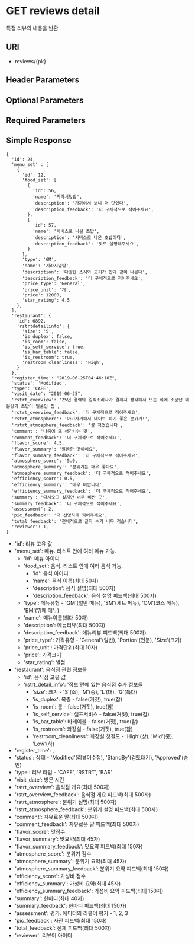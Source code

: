 # GET reviews detail

특정 리뷰의 내용을 반환

## URI

- reviews/{pk}


## Header Parameters


## Optional Parameters


## Required Parameters


## Simple Response

```{.json}
{
  'id': 24, 
  'menu_set' : [
    {
      'id': 12,
      'food_set': [
        {
          'id': 56,
          'name': '지라시덮밥',
          'description': '가까이서 보니 더 맛있다',
          'description_feedback': '더 구체적으로 적어주세요',
        },
        {
          'id': 57,
          'name': '서비스로 나온 초밥',
          'description': '서비스로 나온 초밥이다',
          'description_feedback': '맛도 설명해주세요',
        }
      ],
      'type': 'GM',
      'name': '지라시덮밥',
      'description': '다양한 스시와 고기가 밥과 같이 나온다',
      'description_feedback': '더 구체적으로 적어주세요',
      'price_type': 'General',
      'price_unit': '개',
      'price': 12000,
      'star_rating': 4.5
    },
  ],
  'restaurant': {
    'id': 6892,
    'rstrtdetailinfo': {
      'size': 'S',
      'is_duplex': false, 
      'is_room': false, 
      'is_self_service': true, 
      'is_bar_table': false,
      'is_restroom': true,
      'restroom_cleanliness': 'High',
    } 
  },
  'register_time': "2019-06-25T04:46:10Z",
  'status': 'Modified', 
  'type': 'CAFE',
  'visit_date': "2019-06-25",
  'rstrt_overview': '25년 경력의 일식조리사가 결까지 생각해서 뜨는 회에 소문난 매운탕과 초밥이 일품인 집',
  'rstrt_overview_feedback': '더 구체적으로 적어주세요',
  'rstrt_atmosphere': '아기자기해서 데이트 하기 좋은 분위기!',
  'rstrt_atmosphere_feedback': '잘 적었습니다',
  'comment': '나중에 또 생각나는 맛',
  'comment_feedback': '더 구체적으로 적어주세요',
  'flavor_score': 4.5, 
  'flavor_summary': '깔끔한 맛이네요',
  'flavor_summary_feedback': '더 구체적으로 적어주세요',
  'atmosphere_score': '5.0,
  'atmosphere_summary': '분위기는 매우 좋아요',
  'atmosphere_summary_feedback': '더 구체적으로 적어주세요',
  'efficiency_score': 0.5,
  'efficiency_summary': '매우 비쌉니다',
  'efficiency_summary_feedback': '더 구체적으로 적어주세요',
  'summary': '다시오고 싶지만 너무 비싼 곳',
  'summary_feedback': '더 구체적으로 적어주세요',
  'assessment': 2,
  'pic_feedback': '더 선명하게 찍어주세요',
  'total_feedback': '전체적으로 글자 수가 너무 적습니다',
  'reviewer': 1,
}
```

- 'id': 리뷰 고유 값
- 'menu_set': 메뉴. 리스트 안에 여러 메뉴 가능.
  - 'id': 메뉴 아이디
  - 'food_set': 음식. 리스트 안에 여러 음식 가능.   
    - 'id': 음식 아이디
    - 'name': 음식 이름(최대 50자)
    - 'description': 음식 설명(최대 500자)
    - 'description_feedback': 음식 설명 피드백(최대 500자)
  - 'type': 메뉴유형 - 'GM'(일반 메뉴), 'SM'(세트 메뉴), 'CM'(코스 메뉴), 'BM'(뷔페 메뉴)
  - 'name': 메뉴이름(최대 50자)
  - 'description': 메뉴리뷰(최대 500자)
  - 'description_feedback': 메뉴리뷰 피드백(최대 500자)
  - 'price_type': 가격유형 - 'General'(일반), 'Portion'(인분), 'Size'(크기)
  - 'price_unit': 가격단위(최대 10자)
  - 'price': 가격크기
  - 'star_rating': 별점
- 'restaurant': 음식점 관련 정보들
  - 'id': 음식점 고유 값
  - 'rstrt_detail_info': '정보'란에 있는 음식점 추가 정보들
    -  'size': 크기 - 'S'(소), 'M'(중), 'L'(대), 'G'(특대)
    -  'is_duplex': 복층 - false(거짓), true(참)
    -  'is_room': 룸 - false(거짓), true(참)
    -  'is_self_service': 셀프서비스 - false(거짓), true(참)
    -  'is_bar_table': 바테이블 - false(거짓), true(참)
    -  'is_restroom': 화장실 - false(거짓), true(참)
    - 'restroom_cleanliness': 화장실 청결도 - 'High'(상), 'Mid'(중), 'Low'(하)
- 'register_time': ,
- 'status': 상태 - 'Modified'(리뷰어수정), 'StandBy'(검토대기), 'Approved'(승인)
- 'type': 리뷰 타입 - 'CAFE', 'RSTRT', 'BAR'
- 'visit_date': 방문 시간
- 'rstrt_overview': 음식점 개요(최대 500자)
- 'rstrt_overview_feedback': 음식점 개요 피드백(최대 500자)
- 'rstrt_atmosphere': 분위기 설명(최대 500자)
- 'rstrt_atmosphere_feedback': 분위기 설명 피드백(최대 500자)
- 'comment': 자유로운 말(최대 500자)
- 'comment_feedback': 자유로운 말 피드백(최대 500자)
- 'flavor_score': 맛점수
- 'flavor_summary': 맛요약(최대 45자)
- 'flavor_summary_feedback': 맛요약 피드백(최대 150자)
- 'atmosphere_score': 분위기 점수
- 'atmosphere_summary': 분위기 요약(최대 45자)
- 'atmosphere_summary_feedback': 분위기 요약 피드백(최대 150자)
- 'efficiency_score': 가성비 점수
- 'efficiency_summary': 가성비 요약(최대 45자)
- 'efficiency_summary_feedback': 가성비 요약 피드백(최대 150자)
- 'summary': 한마디(최대 40자)
- 'summary_feedback': 한마디 피드백(최대 150자)
- 'assessment': 평가. 에디터의 리뷰어 평가 - 1, 2, 3
- 'pic_feedback': 사진 피드백(최대 150자)
- 'total_feedback': 전체 피드백(최대 500자)
- 'reviewer': 리뷰어 아이디